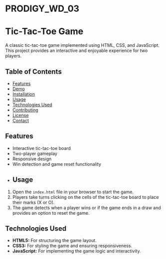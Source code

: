 # PRODIGY_WD_03
# Tic-Tac-Toe Game

A classic tic-tac-toe game implemented using HTML, CSS, and JavaScript. This project provides an interactive and enjoyable experience for two players.

## Table of Contents
- [Features](#features)
- [Demo](#demo)
- [Installation](#installation)
- [Usage](#usage)
- [Technologies Used](#technologies-used)
- [Contributing](#contributing)
- [License](#license)
- [Contact](#contact)

## Features
- Interactive tic-tac-toe board
- Two-player gameplay
- Responsive design
- Win detection and game reset functionality
- ## Usage
1. Open the `index.html` file in your browser to start the game.
2. Players take turns clicking on the cells of the tic-tac-toe board to place their marks (X or O).
3. The game detects when a player wins or if the game ends in a draw and provides an option to reset the game.

## Technologies Used
- **HTML5:** For structuring the game layout.
- **CSS3:** For styling the game and ensuring responsiveness.
- **JavaScript:** For implementing the game logic and interactivity.
